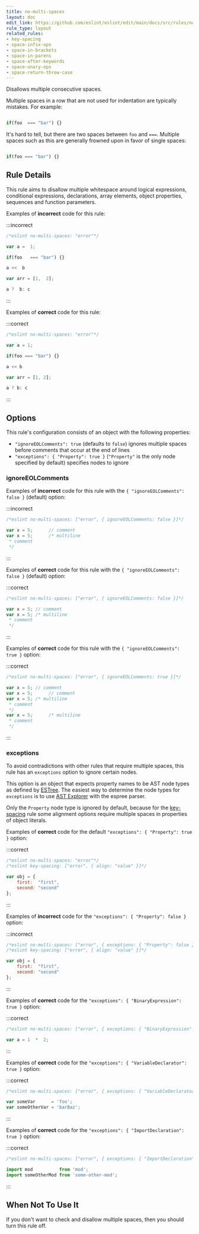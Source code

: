 ```yaml
---
title: no-multi-spaces
layout: doc
edit_link: https://github.com/eslint/eslint/edit/main/docs/src/rules/no-multi-spaces.md
rule_type: layout
related_rules:
- key-spacing
- space-infix-ops
- space-in-brackets
- space-in-parens
- space-after-keywords
- space-unary-ops
- space-return-throw-case
---
```


<!--FIXABLE-->

Disallows multiple consecutive spaces.

Multiple spaces in a row that are not used for indentation are typically mistakes. For example:

```js

if(foo  === "bar") {}

```

It's hard to tell, but there are two spaces between `foo` and `===`. Multiple spaces such as this are generally frowned upon in favor of single spaces:

```js

if(foo === "bar") {}

```

## Rule Details

This rule aims to disallow multiple whitespace around logical expressions, conditional expressions, declarations, array elements, object properties, sequences and function parameters.

Examples of **incorrect** code for this rule:

:::incorrect

```js
/*eslint no-multi-spaces: "error"*/

var a =  1;

if(foo   === "bar") {}

a <<  b

var arr = [1,  2];

a ?  b: c
```

:::

Examples of **correct** code for this rule:

:::correct

```js
/*eslint no-multi-spaces: "error"*/

var a = 1;

if(foo === "bar") {}

a << b

var arr = [1, 2];

a ? b: c
```

:::

## Options

This rule's configuration consists of an object with the following properties:

* `"ignoreEOLComments": true` (defaults to `false`) ignores multiple spaces before comments that occur at the end of lines
* `"exceptions": { "Property": true }` (`"Property"` is the only node specified by default) specifies nodes to ignore

### ignoreEOLComments

Examples of **incorrect** code for this rule with the `{ "ignoreEOLComments": false }` (default) option:

:::incorrect

```js
/*eslint no-multi-spaces: ["error", { ignoreEOLComments: false }]*/

var x = 5;      // comment
var x = 5;      /* multiline
 * comment
 */
```

:::

Examples of **correct** code for this rule with the `{ "ignoreEOLComments": false }` (default) option:

:::correct

```js
/*eslint no-multi-spaces: ["error", { ignoreEOLComments: false }]*/

var x = 5; // comment
var x = 5; /* multiline
 * comment
 */
```

:::

Examples of **correct** code for this rule with the `{ "ignoreEOLComments": true }` option:

:::correct

```js
/*eslint no-multi-spaces: ["error", { ignoreEOLComments: true }]*/

var x = 5; // comment
var x = 5;      // comment
var x = 5; /* multiline
 * comment
 */
var x = 5;      /* multiline
 * comment
 */
```

:::

### exceptions

To avoid contradictions with other rules that require multiple spaces, this rule has an `exceptions` option to ignore certain nodes.

This option is an object that expects property names to be AST node types as defined by [ESTree](https://github.com/estree/estree). The easiest way to determine the node types for `exceptions` is to use [AST Explorer](https://astexplorer.net/) with the espree parser.

Only the `Property` node type is ignored by default, because for the [key-spacing](key-spacing) rule some alignment options require multiple spaces in properties of object literals.

Examples of **correct** code for the default `"exceptions": { "Property": true }` option:

:::correct

```js
/*eslint no-multi-spaces: "error"*/
/*eslint key-spacing: ["error", { align: "value" }]*/

var obj = {
    first:  "first",
    second: "second"
};
```

:::

Examples of **incorrect** code for the `"exceptions": { "Property": false }` option:

:::incorrect

```js
/*eslint no-multi-spaces: ["error", { exceptions: { "Property": false } }]*/
/*eslint key-spacing: ["error", { align: "value" }]*/

var obj = {
    first:  "first",
    second: "second"
};
```

:::

Examples of **correct** code for the `"exceptions": { "BinaryExpression": true }` option:

:::correct

```js
/*eslint no-multi-spaces: ["error", { exceptions: { "BinaryExpression": true } }]*/

var a = 1  *  2;
```

:::

Examples of **correct** code for the `"exceptions": { "VariableDeclarator": true }` option:

:::correct

```js
/*eslint no-multi-spaces: ["error", { exceptions: { "VariableDeclarator": true } }]*/

var someVar      = 'foo';
var someOtherVar = 'barBaz';
```

:::

Examples of **correct** code for the `"exceptions": { "ImportDeclaration": true }` option:

:::correct

```js
/*eslint no-multi-spaces: ["error", { exceptions: { "ImportDeclaration": true } }]*/

import mod          from 'mod';
import someOtherMod from 'some-other-mod';
```

:::

## When Not To Use It

If you don't want to check and disallow multiple spaces, then you should turn this rule off.
